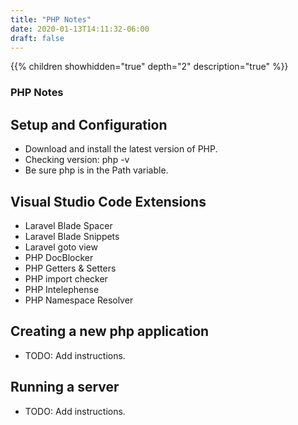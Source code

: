 ```yaml
---
title: "PHP Notes"
date: 2020-01-13T14:11:32-06:00
draft: false
---
```


{{% children showhidden="true" depth="2" description="true" %}}

### PHP Notes

## Setup and Configuration

* Download and install the latest version of PHP.
* Checking version: php -v
* Be sure php is in the Path variable.

## Visual Studio Code Extensions

* Laravel Blade Spacer
* Laravel Blade Snippets
* Laravel goto view
* PHP DocBlocker
* PHP Getters & Setters
* PHP import checker
* PHP Intelephense
* PHP Namespace Resolver

## Creating a new php application

* TODO: Add instructions.

## Running a server

* TODO: Add instructions.
